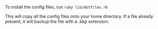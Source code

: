To install the config files, run
`ruby lib/dotfiles.rb`

This will copy all the config files onto your home directory.
If a file already present, it will backup the file with a .bkp extension.
